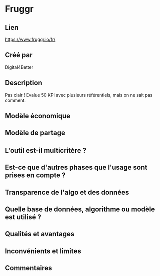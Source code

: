 # Fruggr

## Lien

https://www.fruggr.io/fr/

## Créé par

Digital4Better

## Description

Pas clair ! Evalue 50 KPI avec plusieurs référentiels, mais on ne sait pas comment.

## Modèle économique



## Modèle de partage



## L'outil est-il multicritère ?

## Est-ce que d'autres phases que l'usage sont prises en compte ?


## Transparence de l'algo et des données



## Quelle base de données, algorithme ou modèle est utilisé ?



## Qualités et avantages



## Inconvénients et limites



## Commentaires



